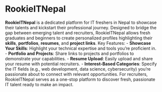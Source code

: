 # RookieITNepal
 **RookieITNepal** is a dedicated platform for IT freshers in Nepal to showcase their talents and kickstart their professional journey. Designed to bridge the gap between emerging talent and recruiters, RookieITNepal allows fresh graduates and beginners to create personalized profiles highlighting their **skills**, **portfolios**, **resumes**, and **project links**.    Key Features:   - **Showcase Your Skills**: Highlight your technical expertise and tools you’re proficient in.   - **Portfolio and Projects**: Share links to projects and portfolios to demonstrate your capabilities.   - **Resume Upload**: Easily upload and share your resume with potential recruiters.   - **Interest-Based Categories**: Specify the IT fields (e.g., web development, data science, cybersecurity) you’re passionate about to connect with relevant opportunities.    For recruiters, RookieITNepal serves as a one-stop platform to discover fresh, passionate IT talent ready to make an impact. 

